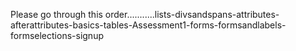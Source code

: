 Please go through this order...........lists-divsandspans-attributes-afterattributes-basics-tables-Assessment1-forms-formsandlabels-formselections-signup
